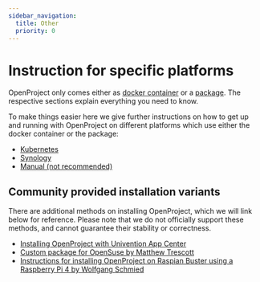 ```yaml
---
sidebar_navigation:
  title: Other
  priority: 0
---
```


# Instruction for specific platforms

OpenProject only comes either as [docker container](../docker/) or a [package](../packaged/).
The respective sections explain everything you need to know.

To make things easier here we give further instructions on how to get up and running with OpenProject
on different platforms which use either the docker container or the package:

* [Kubernetes](../kubernetes)
* [Synology](../synology)
* [Manual (not recommended)](../manual)


## Community provided installation variants

There are additional methods on installing OpenProject, which we will link below for reference. Please note that we do not officially support these methods, and cannot guarantee their stability or correctness.

* [Installing OpenProject with Univention App Center](../univention)
* [Custom package for OpenSuse by Matthew Trescott](https://en.opensuse.org/User:Matthewtrescott/OpenProject)
* [Instructions for installing OpenProject on Raspian Buster using a Raspberry Pi 4 by Wolfgang Schmied](https://github.com/madewhatnow/OpenProjectRaspberryPi)
